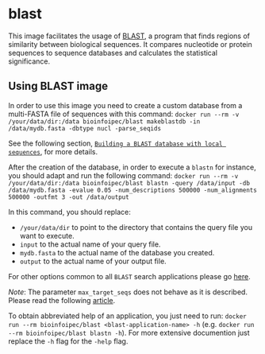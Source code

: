 # blast

This image facilitates the usage of [BLAST](https://blast.ncbi.nlm.nih.gov/Blast.cgi), a program that finds regions of similarity between biological sequences. It compares nucleotide or protein sequences to sequence databases and calculates the statistical significance.

## Using BLAST image

In order to use this image you need to create a custom database from a multi-FASTA file of sequences with this command: `docker run --rm -v /your/data/dir:/data bioinfoipec/blast makeblastdb -in /data/mydb.fasta -dbtype nucl -parse_seqids`

See the following section, [`Building a BLAST database with local sequences`](https://www.ncbi.nlm.nih.gov/books/NBK279688/), for more details.

After the creation of the database, in order to execute a `blastn` for instance, you should adapt and run the following command: `docker run --rm -v /your/data/dir:/data bioinfoipec/blast blastn -query /data/input -db /data/mydb.fasta -evalue 0.05 -num_descriptions 500000 -num_alignments 500000 -outfmt 3 -out /data/output`

In this command, you should replace:
- `/your/data/dir` to point to the directory that contains the query file you want to execute.
- `input` to the actual name of your query file.
- `mydb.fasta` to the actual name of the database you created.
- `output` to the actual name of your output file.

For other options common to all `BLAST` search applications please go [here](https://www.ncbi.nlm.nih.gov/books/NBK279684/).

*Note*: The parameter `max_target_seqs` does not behave as it is described. Please read the following [article](https://academic.oup.com/bioinformatics/advance-article/doi/10.1093/bioinformatics/bty833/5106166).

To obtain abbreviated help of an application, you just need to run: `docker run --rm bioinfoipec/blast <blast-application-name> -h` (e.g. `docker run --rm bioinfoipec/blast blastn -h`). For more extensive documention just replace the `-h` flag for the `-help` flag.